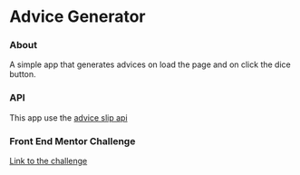# Advice Generator

### About
A simple app that generates advices on load the page and on click the dice button.

### API
This app use the [advice slip api](https://api.adviceslip.com/)

### Front End Mentor Challenge
[Link to the challenge](https://www.frontendmentor.io/challenges/advice-generator-app-QdUG-13db)